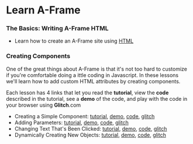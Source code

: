 # Learn A-Frame  
   
### The Basics: Writing A-Frame HTML
- Learn how to create an A-Frame site using [HTML](basics/getting-started.html)

### Creating Components

One of the great things about A-Frame is that it's not too hard to customize if you're comfortable doing a ittle coding in Javascript.  In these lessons we'll learn how to add custom HTML attributes by creating components.

Each lesson has 4 links that let you read the **tutorial**, view the **code** described in the tutorial, see a **demo** of the code, and play with the code in your browser using **Glitch**.com

- Creating a Simple Component: [tutorial](coding/components/10-basic-component.html), [demo](coding/components/code/00-whats-bugging-me.html),  [code](),  [glitch]()
- Adding Parameters:  [tutorial](coding/components/20-parameters.html), [demo](coding/components/code/20-parameters.html), [code](), [glitch]()
- Changing Text That's Been Clicked: [tutorial](coding/components/30-clickable.html), [demo](coding/components/30-clickable.html), [code](), [glitch]()
- Dynamically Creating New Objects: [tutorial](coding/components/30-clickable-2.html), [demo](coding/components/30-clickable-2.html), [code](), [glitch]()

<!-- ### Creating Custom Primitives A.K.A. HTML Tags -->

<!-- Not only can you create HTML attributes, you can also create your own HTML tags, called primitives. These lessons will show you how.
- [primitive](coding/primitives/code/020-gblock-primitive.html)
- [google block](coding/primitives/code/010-gblock.html)
- [furniture](coding/primitives/code/030-furniture.html) -->
